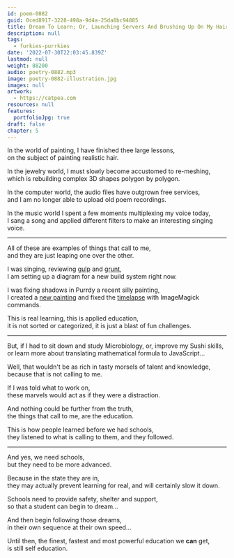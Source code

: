 ```yaml
---
id: poem-0882
guid: 0ced8917-3228-498a-9d4a-25da8bc94885
title: Dream To Learn; Or, Launching Servers And Brushing Up On My Hair
description: null
tags:
  - furkies-purrkies
date: '2022-07-30T22:03:45.839Z'
lastmod: null
weight: 88200
audio: poetry-0882.mp3
image: poetry-0882-illustration.jpg
images: null
artwork:
  - https://catpea.com
resources: null
features:
  portfolioJpg: true
draft: false
chapter: 5
---
```


In the world of painting, I have finished thee large lessons,\
on the subject of painting realistic hair.

In the jewelry world, I must slowly become accustomed to re-meshing,\
which is rebuilding complex 3D shapes polygon by polygon.

In the computer world, the audio files have outgrown free services,\
and I am no longer able to upload old poem recordings.

In the music world I spent a few moments multiplexing my voice today,\
I sang a song and applied different filters to make an interesting singing voice.

---

All of these are examples of things that call to me,\
and they are just leaping one over the other.

I was singing, reviewing [gulp](https://gulpjs.com/docs/en/getting-started/creating-tasks) and [grunt](https://gruntjs.com/creating-tasks),\
I am setting up a diagram for a new build system right now.

I was fixing shadows in Purrdy a recent silly painting,\
I created a [new painting](https://www.reddit.com/r/redditgetsdrawn/comments/w8d4oa/comment/iia6xyg/?context=3) and fixed the [timelapse](https://youtu.be/3PJ1_MKhXqY) with ImageMagick commands.

This is real learning, this is applied education,\
it is not sorted or categorized, it is just a blast of fun challenges.

---

But, if I had to sit down and study Microbiology, or, improve my Sushi skills,\
or learn more about translating mathematical formula to JavaScript...

Well, that wouldn't be as rich in tasty morsels of talent and knowledge,\
because that is not calling to me.

If I was told what to work on,\
these marvels would act as if they were a distraction.

And nothing could be further from the truth,\
the things that call to me, are the education.

This is how people learned before we had schools,\
they listened to what is calling to them, and they followed.

---

And yes, we need schools,\
but they need to be more advanced.

Because in the state they are in,\
they may actually prevent learning for real, and will certainly slow it down.

Schools need to provide safety, shelter and support,\
so that a student can begin to dream...

And then begin following those dreams,\
in their own sequence at their own speed...

Until then, the finest, fastest and most powerful education we **can** get,\
is still self education.
